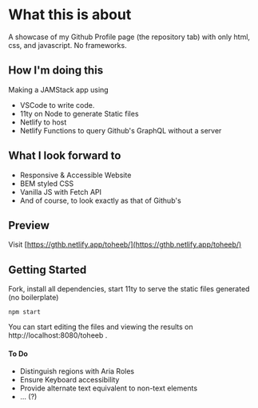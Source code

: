 # What this is about
A showcase of my Github Profile page (the repository tab) with only html, css, and javascript. No frameworks.

## How I'm doing this
Making a JAMStack app using
- VSCode to write code.
- 11ty on Node to generate Static files
- Netlify to host
- Netlify Functions to query Github's GraphQL without a server

## What I look forward to
- Responsive & Accessible Website
- BEM styled CSS
- Vanilla JS with Fetch API
- And of course, to look exactly as that of Github's


## Preview
Visit [https://gthb.netlify.app/toheeb/](https://gthb.netlify.app/toheeb/)


## Getting Started
Fork, install all dependencies, start 11ty to serve the static files generated (no boilerplate)

```
npm start
```

You can start editing the files and viewing the results on http://localhost:8080/toheeb .


#### To Do
- Distinguish regions with Aria Roles
- Ensure Keyboard accessibility
- Provide alternate text equivalent to non-text elements
- ... (?)